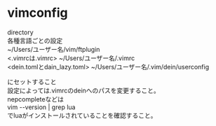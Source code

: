 # vimconfig
directory<br>
各種言語ごとの設定<br>
~/Users/ユーザー名/vim/ftplugin<br>
<.vimrcは.vimrc>
~/Users/ユーザー名/.vimrc<br>
<dein.tomlとdain_lazy.toml>
~/Users/ユーザー名/.vim/dein/userconfig<br>

にセットすること<br>
設定によっては.vimrcのdeinへのパスを変更すること。<br>
nepcompleteなどは<br>
vim --version | grep lua <br> 
でluaがインストールされていることを確認すること。
